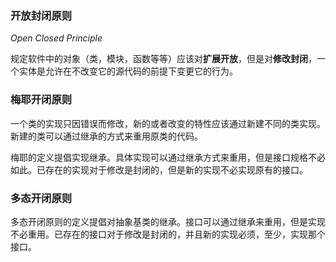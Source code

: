 ### 开放封闭原则

*Open Closed Principle*

规定软件中的对象（类，模块，函数等等）应该对**扩展开放**，但是对**修改封闭**，一个实体是允许在不改变它的源代码的前提下变更它的行为。

### 梅耶开闭原则

一个类的实现只因错误而修改，新的或者改变的特性应该通过新建不同的类实现。新建的类可以通过继承的方式来重用原类的代码。

梅耶的定义提倡实现继承。具体实现可以通过继承方式来重用，但是接口规格不必如此。已存在的实现对于修改是封闭的，但是新的实现不必实现原有的接口。 

### 多态开闭原则

多态开闭原则的定义提倡对抽象基类的继承。接口可以通过继承来重用，但是实现不必重用。已存在的接口对于修改是封闭的，并且新的实现必须，至少，实现那个接口。